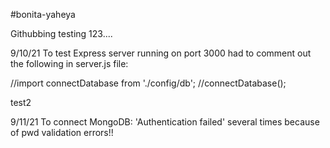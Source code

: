 #bonita-yaheya

Githubbing testing 123....

9/10/21 To test Express server running on port 3000 had to comment out the following in server.js file:

//import connectDatabase from './config/db';
//connectDatabase();

test2

9/11/21 To connect MongoDB: 'Authentication failed' several times because of pwd validation errors!!
